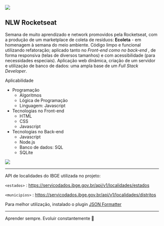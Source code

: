 ![](https://i.imgur.com/3tEE5Ie.png)

NLW Rocketseat
-------------
Semana de muito aprendizado e network promovidos pela Rocketseat, com a produção de um marketplace de coleta de resíduos: **Ecoleta** - em homenagem à semana do meio ambiente. 
Código limpo e funcional utilizando refatoração; aplicado tanto no *Front-end como no back-end* , de forma responsiva (telas de diversos tamanhos) e com acessibilidade (para necessidades especiais). 
Aplicação web dinâmica, criação de um servidor e utilização de banco de dados: uma ampla base de um *Full Stack Developer*.


Aplicabilidade
+ Programação
    + Algoritmos
    + Lógica de Programação
    + Linguagem: Javascript
+  Tecnologias no Front-end
    + HTML
    + CSS
    + Javascript
+  Tecnologias no Back-end
    * Javascript
    * Node.js
    * Banco de dados: SQL
	 * SQLite

![](https://i.imgur.com/D275Ge5.png)

------------

API de localidades do IBGE utilizada no projeto:

`<estados>` : <https://servicodados.ibge.gov.br/api/v1/localidades/estados>

`<municipios>` : <https://servicodados.ibge.gov.br/api/v1/localidades/distritos>

Para melhor utilização, instalado o plugin [JSON Formatter](https://chrome.google.com/webstore/detail/json-formatter/bcjindcccaagfpapjjmafapmmgkkhgoa?hl=pt-BR "JSON Formatter")

------------

Aprender sempre. Evoluir constantemente 🚀

